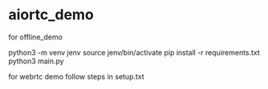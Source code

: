 # aiortc_demo


for offline_demo

python3 -m venv jenv
source jenv/bin/activate
pip install -r requirements.txt
python3 main.py


for webrtc demo follow steps in setup.txt
